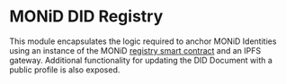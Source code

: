 # MONiD DID Registry

This module encapsulates the logic required to anchor MONiD Identities using an instance of the MONiD [registry smart contract](../monid-registry-contract) and an IPFS gateway.
Additional functionality for updating the DID Document with a public profile is also exposed.
